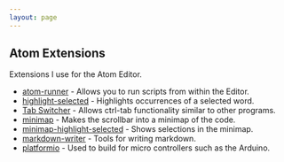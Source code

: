 ```yaml
---
layout: page
---
```

<h2>Atom Extensions</h2>
<p>Extensions I use for the Atom Editor.</p>

- [atom-runner](https://github.com/lsegal/atom-runner) - Allows you to run scripts from within the Editor.
- [highlight-selected](https://atom.io/packages/highlight-selected) - Highlights occurrences of a selected word.
- [Tab Switcher](https://atom.io/packages/tab-switcher) - Allows ctrl-tab functionality similar to other programs.
- [minimap](https://atom.io/packages/minimap) - Makes the scrollbar into a minimap of the code.
- [minimap-highlight-selected](https://atom.io/packages/minimap-highlight-selected) - Shows selections in the minimap.
- [markdown-writer](https://atom.io/packages/markdown-writer) - Tools for writing markdown.
- [platformio](https://atom.io/packages/platomformio) - Used to build for micro controllers such as the Arduino.
